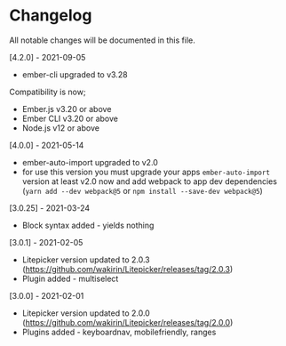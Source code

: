# Changelog

All notable changes will be documented in this file.

[4.2.0] - 2021-09-05
- ember-cli upgraded to v3.28

Compatibility is now;

* Ember.js v3.20 or above
* Ember CLI v3.20 or above
* Node.js v12 or above

[4.0.0] - 2021-05-14

- ember-auto-import upgraded to v2.0
- for use this version you must upgrade your apps `ember-auto-import` version at least v2.0 now and add webpack to app dev dependencies
  (`yarn add --dev webpack@5` or `npm install --save-dev webpack@5`)

[3.0.25] - 2021-03-24

- Block syntax added - yields nothing

[3.0.1] - 2021-02-05

- Litepicker version updated to 2.0.3 (https://github.com/wakirin/Litepicker/releases/tag/2.0.3)
- Plugin added - multiselect

[3.0.0] - 2021-02-01

- Litepicker version updated to 2.0.0 (https://github.com/wakirin/Litepicker/releases/tag/2.0.0)
- Plugins added - keyboardnav, mobilefriendly, ranges
